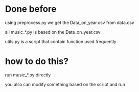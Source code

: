 # Done before

using preprocess.py we get the Data_on_year.csv from data.csv

all music_*.py is based on the Data_on_year.csv

utils.py is a script that contain function used frequently 

# how to do this?

run music_*.py directly

you also can modify something based on the script and run